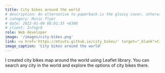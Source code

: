 ```yaml
---
title: City bikes around the world
# description: An alternative to paperback is the glossy cover, otherwise known as a dust cover, found on magazines, and comic books.
# category: Music flyer
# date: 2022-01-08 08:01:35 +0300
# client: Infogr8
role: Web developer
image: '/images/city-bikes.png'
link: <a href='https://mtsuts.github.io/city_bikes/' target="_blank">City bikes around the world</a>
image_caption: 'City bikes around the world'
---
```


I created city bikes map around the world using Leaflet library. You can search any city in the world and explore the options of city bikes there.